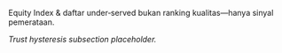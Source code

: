 <div data-disclaimer-block="trust_hysteresis">
<p data-disclaimer-id="D1">Equity Index & daftar under‑served bukan ranking kualitas—hanya sinyal pemerataan.</p>
</div>

_Trust hysteresis subsection placeholder._
